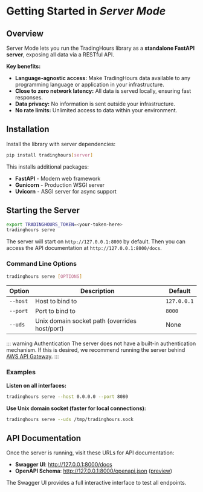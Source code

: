 # Getting Started in *Server Mode*
## Overview

Server Mode lets you run the TradingHours library as a **standalone FastAPI server**, exposing all data via a RESTful API.

**Key benefits:**
- **Language-agnostic access:** Make TradingHours data available to any programming language or application in your infrastructure.
- **Close to zero network latency:** All data is served locally, ensuring fast responses.
- **Data privacy:** No information is sent outside your infrastructure.
- **No rate limits:** Unlimited access to data within your environment.

## Installation

Install the library with server dependencies:

```bash
pip install tradinghours[server]
```

This installs additional packages:
- **FastAPI** - Modern web framework
- **Gunicorn** - Production WSGI server
- **Uvicorn** - ASGI server for async support

## Starting the Server

```bash
export TRADINGHOURS_TOKEN=<your-token-here>
tradinghours serve
```

The server will start on `http://127.0.0.1:8000` by default. Then you can access the API documentation at `http://127.0.0.1:8000/docs`.

### Command Line Options

```bash
tradinghours serve [OPTIONS]
```

| Option | Description | Default |
|--------|-------------|---------|
| `--host` | Host to bind to | `127.0.0.1` |
| `--port` | Port to bind to | `8000` |
| `--uds` | Unix domain socket path (overrides host/port) | None |


::: warning Authentication
The server does not have a built-in authentication mechanism. If this is desired, we recommend running the server behind [AWS API Gateway](https://aws.amazon.com/api-gateway/).
:::

### Examples

**Listen on all interfaces:**
```bash
tradinghours serve --host 0.0.0.0 --port 8080
```

**Use Unix domain socket (faster for local connections):**
```bash
tradinghours serve --uds /tmp/tradinghours.sock
```


## API Documentation

Once the server is running, visit these URLs for API documentation:

- **Swagger UI**: http://127.0.0.1:8000/docs
- **OpenAPI Schema**: http://127.0.0.1:8000/openapi.json ([preview](/th-python-server/openapi.json))

The Swagger UI provides a full interactive interface to test all endpoints.


